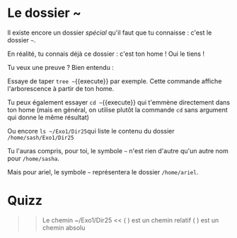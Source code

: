 
# Le dossier  ~

Il existe encore un dossier *spécial* qu'il faut que tu connaisse : c'est le dossier `~`.

En réalité, tu connais déjà ce dossier : c'est ton home ! Oui le tiens !

Tu veux une preuve ? Bien entendu :

Essaye de taper `tree ~`{{execute}} par exemple. Cette commande affiche l'arborescence à partir de ton home.

Tu peux également essayer `cd ~`{{execute}} qui t'emmène directement dans ton home
(mais en général, on utilise plutôt la commande `cd` sans argument qui donne le même résultat)

Ou encore `ls ~/Exo1/Dir25`qui liste le contenu du dossier `/home/sash/Exo1/Dir25`

Tu l'auras compris, pour toi, le symbole `~` n'est rien d'autre qu'un autre nom pour `/home/sasha`.

Mais pour ariel, le symbole `~` représentera le dossier `/home/ariel`.


# Quizz

>> Le chemin ~/Exo1/Dir25 <<
( ) est un chemin relatif
( ) est un chemin absolu
